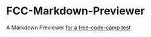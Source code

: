 # FCC-Markdown-Previewer
A Markdown Previewer
[for a free-code-camp test](https://www.freecodecamp.org/learn/front-end-development-libraries/front-end-development-libraries-projects/build-a-markdown-previewer)
